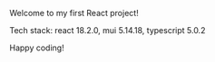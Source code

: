 Welcome to my first React project!

Tech stack: react 18.2.0, mui 5.14.18, typescript 5.0.2

Happy coding!
 
